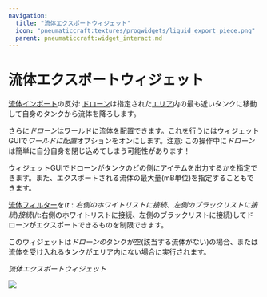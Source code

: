 ```yaml
---
navigation:
  title: "流体エクスポートウィジェット"
  icon: "pneumaticcraft:textures/progwidgets/liquid_export_piece.png"
  parent: pneumaticcraft:widget_interact.md
---
```


# 流体エクスポートウィジェット

[流体インポート](./liquid_import.md)の反対: [ドローン](../drone.md)は指定された[エリア](./area.md)内の最も近いタンクに移動して自身のタンクから流体を降ろします。

さらに*ドローン*はワールドに流体を配置できます。これを行うにはウィジェットGUIで*ワールドに配置*オプションをオンにします。注意: この操作中に*ドローン*は簡単に自分自身を閉じ込めてしまう可能性があります！

ウィジェットGUIでドローンがタンクのどの側にアイテムを出力するかを指定できます。また、エクスポートされる流体の最大量(mB単位)を指定することもできます。

[流体フィルター](./liquid_filter.md)を<Color hex="#880">$(t:右側のホワイトリストに接続、左側のブラックリストに接続)接続$(/t:右側のホワイトリストに接続、左側のブラックリストに接続)</Color>してドローンがエクスポートできるものを制限できます。

このウィジェットは*ドローンの*タンクが空(該当する流体がない)の場合、または流体を受け入れるタンクがエリア内にない場合に実行されます。

*流体エクスポートウィジェット*

![](liquid_export_piece.png)

